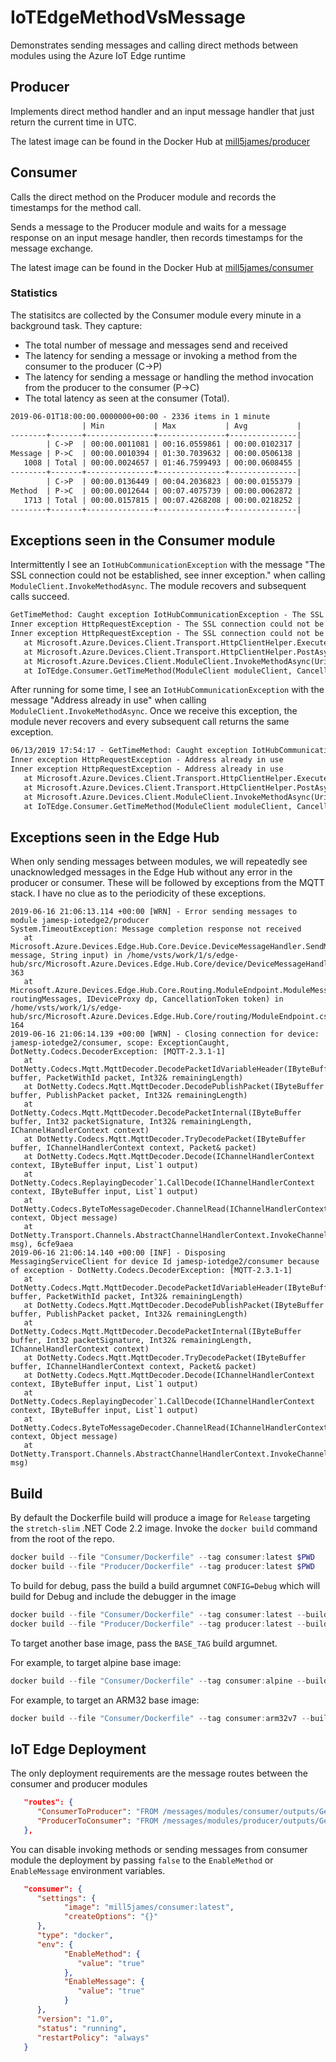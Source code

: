 # IoTEdgeMethodVsMessage

Demonstrates sending messages and calling direct methods between modules using the Azure IoT Edge runtime

## Producer

Implements direct method handler and an input message handler that just return the current time in UTC.

The latest image can be found in the Docker Hub at [mill5james/producer](https://hub.docker.com/r/mill5james/producer)

## Consumer

Calls the direct method on the Producer module and records the timestamps for the method call.

Sends a message to the Producer module and waits for a message response on an input mesage handler, then records  timestamps for the message exchange.

The latest image can be found in the Docker Hub at [mill5james/consumer](https://hub.docker.com/r/mill5james/consumer)

### Statistics

The statisitcs are collected by the Consumer module every minute in a background task. They capture:

* The total number of message and messages send and received
* The latency for sending a message or invoking a method from the consumer to the producer (C->P)
* The latency for sending a message or handling the method invocation from the producer to the consumer (P->C)
* The total latency as seen at the consumer (Total).

```  txt
2019-06-01T18:00:00.0000000+00:00 - 2336 items in 1 minute
                | Min           | Max           | Avg           |
--------+-------+---------------+---------------+---------------|
        | C->P  | 00:00.0011081 | 00:16.0559861 | 00:00.0102317 |
Message | P->C  | 00:00.0010394 | 01:30.7039632 | 00:00.0506138 |
   1008 | Total | 00:00.0024657 | 01:46.7599493 | 00:00.0608455 |
--------+-------+---------------+---------------+---------------|
        | C->P  | 00:00.0136449 | 00:04.2036823 | 00:00.0155379 |
Method  | P->C  | 00:00.0012644 | 00:07.4075739 | 00:00.0062872 |
   1713 | Total | 00:00.0157815 | 00:07.4268208 | 00:00.0218252 |
--------+-------+---------------+---------------+---------------|
```

## Exceptions seen in the Consumer module

Intermittently I see an `IotHubCommunicationException` with the message "The SSL connection could not be established, see inner exception." when calling `ModuleClient.InvokeMethodAsync`. The module recovers and subsequent calls succeed.


``` txt
GetTimeMethod: Caught exception IotHubCommunicationException - The SSL connection could not be established, see inner exception.
Inner exception HttpRequestException - The SSL connection could not be established, see inner exception.
Inner exception HttpRequestException - The SSL connection could not be established, see inner exception.
   at Microsoft.Azure.Devices.Client.Transport.HttpClientHelper.ExecuteAsync(HttpMethod httpMethod, Uri requestUri, Func`3 modifyRequestMessageAsync, Func`2 isSuccessful, Func`3 processResponseMessageAsync, IDictionary`2 errorMappingOverrides, CancellationToken cancellationToken)
   at Microsoft.Azure.Devices.Client.Transport.HttpClientHelper.PostAsync[T1,T2](Uri requestUri, T1 entity, IDictionary`2 errorMappingOverrides, IDictionary`2 customHeaders, CancellationToken cancellationToken)
   at Microsoft.Azure.Devices.Client.ModuleClient.InvokeMethodAsync(Uri uri, MethodRequest methodRequest, CancellationToken cancellationToken)
   at IoTEdge.Consumer.GetTimeMethod(ModuleClient moduleClient, CancellationToken cancellationToken) in /src/Consumer/Consumer.cs:line 64
```

After running for some time, I see an `IotHubCommunicationException` with the message "Address already in use" when calling `ModuleClient.InvokeMethodAsync`. Once we receive this exception, the module never recovers and every subsequent call returns the same exception.

``` txt
06/13/2019 17:54:17 - GetTimeMethod: Caught exception IotHubCommunicationException - Address already in use
Inner exception HttpRequestException - Address already in use
Inner exception HttpRequestException - Address already in use
   at Microsoft.Azure.Devices.Client.Transport.HttpClientHelper.ExecuteAsync(HttpMethod httpMethod, Uri requestUri, Func`3 modifyRequestMessageAsync, Func`2 isSuccessful, Func`3 processResponseMessageAsync, IDictionary`2 errorMappingOverrides, CancellationToken cancellationToken)
   at Microsoft.Azure.Devices.Client.Transport.HttpClientHelper.PostAsync[T1,T2](Uri requestUri, T1 entity, IDictionary`2 errorMappingOverrides, IDictionary`2 customHeaders, CancellationToken cancellationToken)
   at Microsoft.Azure.Devices.Client.ModuleClient.InvokeMethodAsync(Uri uri, MethodRequest methodRequest, CancellationToken cancellationToken)
   at IoTEdge.Consumer.GetTimeMethod(ModuleClient moduleClient, CancellationToken cancellationToken) in /src/Consumer/Consumer.cs:line 64
```

## Exceptions seen in the Edge Hub

When only sending messages between modules, we will repeatedly see unacknowledged messages in the Edge Hub without any error in the producer or consumer. These will be followed by exceptions from the MQTT stack. I have no clue as to the periodicity of these exceptions.

``` log
2019-06-16 21:06:13.114 +00:00 [WRN] - Error sending messages to module jamesp-iotedge2/producer
System.TimeoutException: Message completion response not received
   at Microsoft.Azure.Devices.Edge.Hub.Core.Device.DeviceMessageHandler.SendMessageAsync(IMessage message, String input) in /home/vsts/work/1/s/edge-hub/src/Microsoft.Azure.Devices.Edge.Hub.Core/device/DeviceMessageHandler.cs:line 363
   at Microsoft.Azure.Devices.Edge.Hub.Core.Routing.ModuleEndpoint.ModuleMessageProcessor.ProcessAsync(ICollection`1 routingMessages, IDeviceProxy dp, CancellationToken token) in /home/vsts/work/1/s/edge-hub/src/Microsoft.Azure.Devices.Edge.Hub.Core/routing/ModuleEndpoint.cs:line 164
2019-06-16 21:06:14.139 +00:00 [WRN] - Closing connection for device: jamesp-iotedge2/consumer, scope: ExceptionCaught, DotNetty.Codecs.DecoderException: [MQTT-2.3.1-1]
   at DotNetty.Codecs.Mqtt.MqttDecoder.DecodePacketIdVariableHeader(IByteBuffer buffer, PacketWithId packet, Int32& remainingLength)
   at DotNetty.Codecs.Mqtt.MqttDecoder.DecodePublishPacket(IByteBuffer buffer, PublishPacket packet, Int32& remainingLength)
   at DotNetty.Codecs.Mqtt.MqttDecoder.DecodePacketInternal(IByteBuffer buffer, Int32 packetSignature, Int32& remainingLength, IChannelHandlerContext context)
   at DotNetty.Codecs.Mqtt.MqttDecoder.TryDecodePacket(IByteBuffer buffer, IChannelHandlerContext context, Packet& packet)
   at DotNetty.Codecs.Mqtt.MqttDecoder.Decode(IChannelHandlerContext context, IByteBuffer input, List`1 output)
   at DotNetty.Codecs.ReplayingDecoder`1.CallDecode(IChannelHandlerContext context, IByteBuffer input, List`1 output)
   at DotNetty.Codecs.ByteToMessageDecoder.ChannelRead(IChannelHandlerContext context, Object message)
   at DotNetty.Transport.Channels.AbstractChannelHandlerContext.InvokeChannelRead(Object msg), 6cfe9aea
2019-06-16 21:06:14.140 +00:00 [INF] - Disposing MessagingServiceClient for device Id jamesp-iotedge2/consumer because of exception - DotNetty.Codecs.DecoderException: [MQTT-2.3.1-1]
   at DotNetty.Codecs.Mqtt.MqttDecoder.DecodePacketIdVariableHeader(IByteBuffer buffer, PacketWithId packet, Int32& remainingLength)
   at DotNetty.Codecs.Mqtt.MqttDecoder.DecodePublishPacket(IByteBuffer buffer, PublishPacket packet, Int32& remainingLength)
   at DotNetty.Codecs.Mqtt.MqttDecoder.DecodePacketInternal(IByteBuffer buffer, Int32 packetSignature, Int32& remainingLength, IChannelHandlerContext context)
   at DotNetty.Codecs.Mqtt.MqttDecoder.TryDecodePacket(IByteBuffer buffer, IChannelHandlerContext context, Packet& packet)
   at DotNetty.Codecs.Mqtt.MqttDecoder.Decode(IChannelHandlerContext context, IByteBuffer input, List`1 output)
   at DotNetty.Codecs.ReplayingDecoder`1.CallDecode(IChannelHandlerContext context, IByteBuffer input, List`1 output)
   at DotNetty.Codecs.ByteToMessageDecoder.ChannelRead(IChannelHandlerContext context, Object message)
   at DotNetty.Transport.Channels.AbstractChannelHandlerContext.InvokeChannelRead(Object msg)
```

## Build

By default the Dockerfile build will produce a image for `Release` targeting the `stretch-slim` .NET Code 2.2 image. Invoke the `docker build` command from the root of the repo.

``` powershell
docker build --file "Consumer/Dockerfile" --tag consumer:latest $PWD
docker build --file "Producer/Dockerfile" --tag producer:latest $PWD
```

To build for debug, pass the build a build argumnet `CONFIG=Debug` which will build for Debug and include the debugger in the image

``` powershell
docker build --file "Consumer/Dockerfile" --tag consumer:latest --build-arg CONFIG=Debug $PWD
docker build --file "Producer/Dockerfile" --tag producer:latest --build-arg CONFIG=Debug $PWD
```

To target another base image, pass the `BASE_TAG` build argumnet.

For example, to target alpine base image:

``` powershell
docker build --file "Consumer/Dockerfile" --tag consumer:alpine --build-arg BASE_TAG=alpine $PWD
```

For example, to target an ARM32 base image:

``` powershell
docker build --file "Consumer/Dockerfile" --tag consumer:arm32v7 --build-arg BASE_TAG=arm32v7 $PWD
```

## IoT Edge Deployment

The only deployment requirements are the message routes between the consumer and producer modules

``` json
   "routes": {
      "ConsumerToProducer": "FROM /messages/modules/consumer/outputs/GetTimeMessage INTO BrokeredEndpoint(\"/modules/producer/inputs/GetTimeMessage\")",
      "ProducerToConsumer": "FROM /messages/modules/producer/outputs/GetTimeMessage INTO BrokeredEndpoint(\"/modules/consumer/inputs/GetTimeMessage\")"
   },
```

You can disable invoking methods or sending messages from consumer module the deployment by passing `false` to the `EnableMethod` or `EnableMessage` environment variables.

``` json
   "consumer": {
      "settings": {
            "image": "mill5james/consumer:latest",
            "createOptions": "{}"
      },
      "type": "docker",
      "env": {
            "EnableMethod": {
               "value": "true"
            },
            "EnableMessage": {
               "value": "true"
            }
      },
      "version": "1.0",
      "status": "running",
      "restartPolicy": "always"
   }
```

